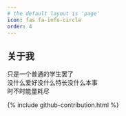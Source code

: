 ```yaml
---
# the default layout is 'page'
icon: fas fa-info-circle
order: 4
---
```


## 关于我
只是一个普通的学生罢了  
没什么爱好没什么特长没什么本事  
时不时能量耗尽

<!-- GitHub贡献图 -->
{% include github-contribution.html %}